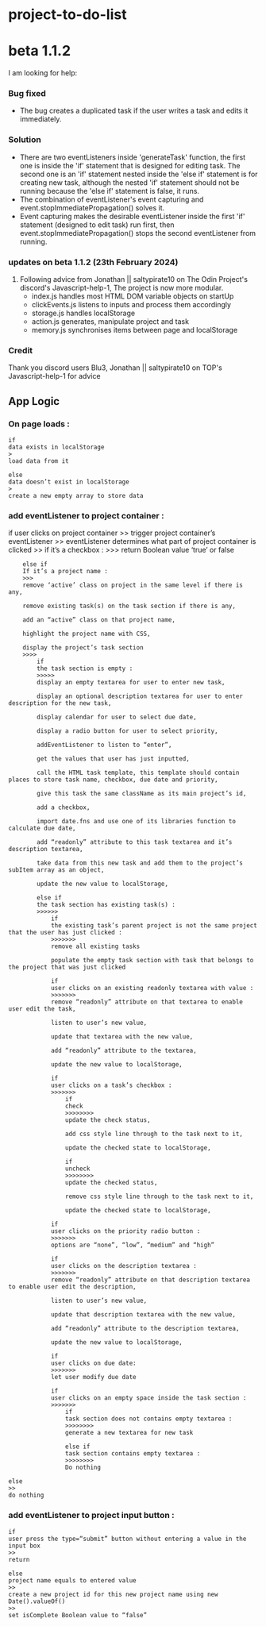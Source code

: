 # project-to-do-list
# beta 1.1.2
I am looking for help:

### Bug fixed
- The bug creates a duplicated task if the user writes a task and edits it immediately.

### Solution
- There are two eventListeners inside 'generateTask' function, the first one is inside the 'if' statement that is designed for editing task. The second one is an 'if' statement nested inside the 'else if' statement is for creating new task, although the nested 'if' statement should not be running because the 'else if' statement is false, it runs.
- The combination of eventListener's event capturing and event.stopImmediatePropagation() solves it.
- Event capturing makes the desirable eventListener inside the first 'if' statement (designed to edit task) run first, then event.stopImmediatePropagation() stops the second eventListener from running.


### updates on beta 1.1.2 (23th February 2024)
1. Following advice from Jonathan || saltypirate10 on The Odin Project's discord's Javascript-help-1, The project is now more modular.
    - index.js handles most HTML DOM variable objects on startUp
    - clickEvents.js listens to inputs and process them accordingly
    - storage.js handles localStorage
    - action.js generates, manipulate project and task
    - memory.js synchronises items between page and localStorage

### Credit
Thank you discord users Blu3, Jonathan || saltypirate10 on TOP's Javascript-help-1 for advice

## App Logic

### On page loads :
>
    if
    data exists in localStorage
    >
    load data from it

    else
    data doesn’t exist in localStorage 
    >
    create a new empty array to store data


### add eventListener to project container :
>
if
    user clicks on project container
    >>
    trigger project container’s eventListener
    >>
    eventListener determines what part of project container is clicked
    >>
        if
        it’s a checkbox :
        >>>
        return Boolean value ‘true’ or false

        else if
        If it’s a project name :
        >>>
        remove ‘active’ class on project in the same level if there is any,

        remove existing task(s) on the task section if there is any,

        add an “active” class on that project name,

        highlight the project name with CSS,

        display the project’s task section 
        >>>>
            if
            the task section is empty :
            >>>>>
            display an empty textarea for user to enter new task,

            display an optional description textarea for user to enter description for the new task,

            display calendar for user to select due date,

            display a radio button for user to select priority,

            addEventListener to listen to “enter”,

            get the values that user has just inputted,

            call the HTML task template, this template should contain places to store task name, checkbox, due date and priority,

            give this task the same className as its main project’s id,

            add a checkbox,

            import date.fns and use one of its libraries function to calculate due date,

            add “readonly” attribute to this task textarea and it’s description textarea,

            take data from this new task and add them to the project’s subItem array as an object,

            update the new value to localStorage,

            else if
            the task section has existing task(s) :
            >>>>>>
                if
                the existing task’s parent project is not the same project that the user has just clicked :
                >>>>>>>
                remove all existing tasks

                populate the empty task section with task that belongs to the project that was just clicked 

                if
                user clicks on an existing readonly textarea with value :
                >>>>>>>
                remove “readonly” attribute on that textarea to enable user edit the task,

                listen to user’s new value,

                update that textarea with the new value,

                add “readonly” attribute to the textarea,

                update the new value to localStorage,

                if
                user clicks on a task’s checkbox :
                >>>>>>>
                    if
                    check
                    >>>>>>>>
                    update the check status,

                    add css style line through to the task next to it,

                    update the checked state to localStorage,

                    if
                    uncheck
                    >>>>>>>>
                    update the checked status,

                    remove css style line through to the task next to it,

                    update the checked state to localStorage,

                if
                user clicks on the priority radio button :
                >>>>>>>
                options are “none”, “low”, “medium” and “high”

                if
                user clicks on the description textarea :
                >>>>>>>
                remove “readonly” attribute on that description textarea to enable user edit the description,

                listen to user’s new value,

                update that description textarea with the new value,

                add “readonly” attribute to the description textarea,

                update the new value to localStorage,

                if
                user clicks on due date:
                >>>>>>>
                let user modify due date

                if
                user clicks on an empty space inside the task section :
                >>>>>>>
                    if
                    task section does not contains empty textarea :
                    >>>>>>>>
                    generate a new textarea for new task

                    else if
                    task section contains empty textarea :
                    >>>>>>>>
                    Do nothing 

    else
    >>
    do nothing


### add eventListener to project input button :
>
    if
    user press the type=“submit” button without entering a value in the input box
    >>
    return

    else
    project name equals to entered value 
    >>
    create a new project id for this new project name using new Date().valueOf()
    >>
    set isComplete Boolean value to “false”

